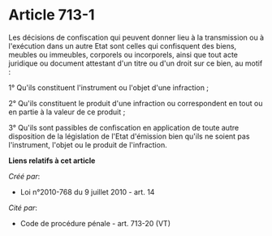 # Article 713-1

Les décisions de confiscation qui peuvent donner lieu à la transmission ou à l'exécution dans un autre Etat sont celles qui
confisquent des biens, meubles ou immeubles, corporels ou incorporels, ainsi que tout acte juridique ou document attestant
d'un titre ou d'un droit sur ce bien, au motif : 

1° Qu'ils constituent l'instrument ou l'objet d'une infraction ; 

2° Qu'ils constituent le produit d'une infraction ou correspondent en tout ou en partie à la valeur de ce produit ; 

3° Qu'ils sont passibles de confiscation en application de toute autre disposition de la législation de l'Etat d'émission
bien qu'ils ne soient pas l'instrument, l'objet ou le produit de l'infraction.

**Liens relatifs à cet article**

_Créé par_:

  - Loi n°2010-768 du 9 juillet 2010 - art. 14

_Cité par_:

  - Code de procédure pénale - art. 713-20 (VT)
